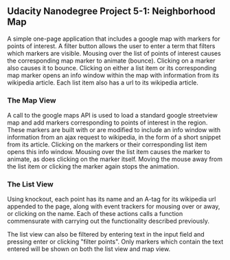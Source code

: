 ## Udacity Nanodegree Project 5-1: Neighborhood Map
  A simple one-page application that includes a google map with markers for points of interest. A filter button allows the user to enter a term that filters which markers are visible. Mousing over the list of points of interest causes the corresponding map marker to animate (bounce). Clicking on a marker also causes it to bounce. Clicking on either a list item or its corresponding map marker opens an info window within the map with information from its wikipedia article. Each list item also has a url to its wikipedia article.

### The Map View
  A call to the google maps API is used to load a standard google streetview map and add markers corresponding to points of interest in the region. These markers are built with or are modified to include an info window with information from an ajax request to wikipedia, in the form of a short snippet from its article. Clicking on the markers or their corresponding list item opens this info window. Mousing over the list item causes the marker to animate, as does clicking on the marker itself. Moving the mouse away from the list item or clicking the marker again stops the animation.

### The List View
  Using knockout, each point has its name and an A-tag for its wikipedia url appended to the page, along with event trackers for mousing over or away, or clicking on the name. Each of these actions calls a function commensurate with carrying out the functionality described previously.

  The list view can also be filtered by entering text in the input field and pressing enter or clicking "filter points". Only markers which contain the text entered will be shown on both the list view and map view. 

